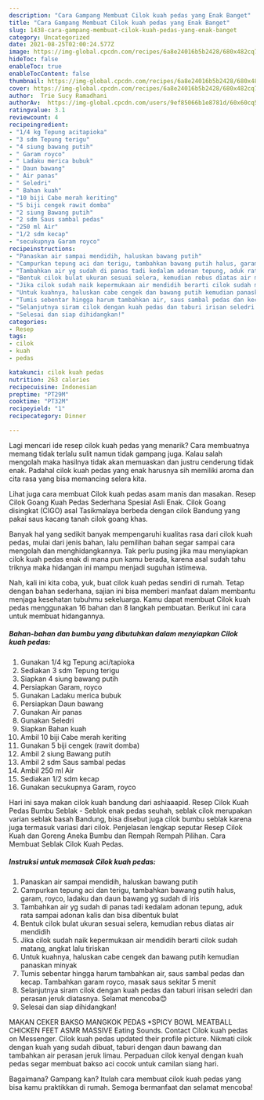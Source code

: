 ```yaml
---
description: "Cara Gampang Membuat Cilok kuah pedas yang Enak Banget"
title: "Cara Gampang Membuat Cilok kuah pedas yang Enak Banget"
slug: 1438-cara-gampang-membuat-cilok-kuah-pedas-yang-enak-banget
category: Uncategorized
date: 2021-08-25T02:00:24.577Z
image: https://img-global.cpcdn.com/recipes/6a8e24016b5b2428/680x482cq70/cilok-kuah-pedas-foto-resep-utama.jpg
hideToc: false
enableToc: true
enableTocContent: false
thumbnail: https://img-global.cpcdn.com/recipes/6a8e24016b5b2428/680x482cq70/cilok-kuah-pedas-foto-resep-utama.jpg
cover: https://img-global.cpcdn.com/recipes/6a8e24016b5b2428/680x482cq70/cilok-kuah-pedas-foto-resep-utama.jpg
author:  Trie Sucy Ramadhani
authorAv:  https://img-global.cpcdn.com/users/9ef85066b1e8781d/60x60cq50/avatar.jpg
ratingvalue: 3.1
reviewcount: 4
recipeingredient:
- "1/4 kg Tepung acitapioka"
- "3 sdm Tepung terigu"
- "4 siung bawang putih"
- " Garam royco"
- " Ladaku merica bubuk"
- " Daun bawang"
- " Air panas"
- " Seledri"
- " Bahan kuah"
- "10 biji Cabe merah keriting"
- "5 biji cengek rawit domba"
- "2 siung Bawang putih"
- "2 sdm Saus sambal pedas"
- "250 ml Air"
- "1/2 sdm kecap"
- "secukupnya Garam royco"
recipeinstructions:
- "Panaskan air sampai mendidih, haluskan bawang putih"
- "Campurkan tepung aci dan terigu, tambahkan bawang putih halus, garam, royco, ladaku dan daun bawang yg sudah di iris"
- "Tambahkan air yg sudah di panas tadi kedalam adonan tepung, aduk rata sampai adonan kalis dan bisa dibentuk bulat"
- "Bentuk cilok bulat ukuran sesuai selera, kemudian rebus diatas air mendidih"
- "Jika cilok sudah naik kepermukaan air mendidih berarti cilok sudah matang, angkat lalu tiriskan"
- "Untuk kuahnya, haluskan cabe cengek dan bawang putih kemudian panaskan minyak"
- "Tumis sebentar hingga harum tambahkan air, saus sambal pedas dan kecap. Tambahkan garam royco, masak saus sekitar 5 menit"
- "Selanjutnya siram cilok dengan kuah pedas dan taburi irisan seledri dan perasan jeruk diatasnya. Selamat mencoba😊"
- "Selesai dan siap dihidangkan!"
categories:
- Resep
tags:
- cilok
- kuah
- pedas

katakunci: cilok kuah pedas 
nutrition: 263 calories
recipecuisine: Indonesian
preptime: "PT29M"
cooktime: "PT32M"
recipeyield: "1"
recipecategory: Dinner

---
```



Lagi mencari ide resep cilok kuah pedas yang menarik? Cara membuatnya memang tidak terlalu sulit namun tidak gampang juga. Kalau salah mengolah maka hasilnya tidak akan memuaskan dan justru cenderung tidak enak. Padahal cilok kuah pedas yang enak harusnya sih memiliki aroma dan cita rasa yang bisa memancing selera kita.


Lihat juga cara membuat Cilok kuah pedas asam manis dan masakan. Resep Cilok Goang Kuah Pedas Sederhana Spesial Asli Enak. Cilok Goang disingkat (CIGO) asal Tasikmalaya berbeda dengan cilok Bandung yang pakai saus kacang tanah cilok goang khas.

Banyak hal yang sedikit banyak mempengaruhi kualitas rasa dari cilok kuah pedas, mulai dari jenis bahan, lalu pemilihan bahan segar sampai cara mengolah dan menghidangkannya. Tak perlu pusing jika mau menyiapkan cilok kuah pedas enak di mana pun kamu berada, karena asal sudah tahu triknya maka hidangan ini mampu menjadi suguhan istimewa.


Nah, kali ini kita coba, yuk, buat cilok kuah pedas sendiri di rumah. Tetap dengan bahan sederhana, sajian ini bisa memberi manfaat dalam membantu menjaga kesehatan tubuhmu sekeluarga. Kamu dapat membuat Cilok kuah pedas menggunakan 16 bahan dan 8 langkah pembuatan. Berikut ini cara untuk membuat hidangannya.

<!--inarticleads1-->

##### Bahan-bahan dan bumbu yang dibutuhkan dalam menyiapkan Cilok kuah pedas:

1. Gunakan 1/4 kg Tepung aci/tapioka
1. Sediakan 3 sdm Tepung terigu
1. Siapkan 4 siung bawang putih
1. Persiapkan  Garam, royco
1. Gunakan  Ladaku merica bubuk
1. Persiapkan  Daun bawang
1. Gunakan  Air panas
1. Gunakan  Seledri
1. Siapkan  Bahan kuah
1. Ambil 10 biji Cabe merah keriting
1. Gunakan 5 biji cengek (rawit domba)
1. Ambil 2 siung Bawang putih
1. Ambil 2 sdm Saus sambal pedas
1. Ambil 250 ml Air
1. Sediakan 1/2 sdm kecap
1. Gunakan secukupnya Garam, royco


Hari ini saya makan cilok kuah bandung dari ashiaaapid. Resep Cilok Kuah Pedas Bumbu Seblak - Seblok enak pedas seuhah, seblak cilok merupakan varian seblak basah Bandung, bisa disebut juga cilok bumbu seblak karena juga termasuk variasi dari cilok. Penjelasan lengkap seputar Resep Cilok Kuah dan Goreng Aneka Bumbu dan Rempah Rempah Pilihan. Cara Membuat Seblak Cilok Kuah Pedas. 

<!--inarticleads2-->

##### Instruksi untuk memasak Cilok kuah pedas:

1. Panaskan air sampai mendidih, haluskan bawang putih
1. Campurkan tepung aci dan terigu, tambahkan bawang putih halus, garam, royco, ladaku dan daun bawang yg sudah di iris
1. Tambahkan air yg sudah di panas tadi kedalam adonan tepung, aduk rata sampai adonan kalis dan bisa dibentuk bulat
1. Bentuk cilok bulat ukuran sesuai selera, kemudian rebus diatas air mendidih
1. Jika cilok sudah naik kepermukaan air mendidih berarti cilok sudah matang, angkat lalu tiriskan
1. Untuk kuahnya, haluskan cabe cengek dan bawang putih kemudian panaskan minyak
1. Tumis sebentar hingga harum tambahkan air, saus sambal pedas dan kecap. Tambahkan garam royco, masak saus sekitar 5 menit
1. Selanjutnya siram cilok dengan kuah pedas dan taburi irisan seledri dan perasan jeruk diatasnya. Selamat mencoba😊
1. Selesai dan siap dihidangkan!

MAKAN CEKER BAKSO MANGKOK PEDAS *SPICY BOWL MEATBALL CHICKEN FEET ASMR MASSIVE Eating Sounds. Contact Cilok kuah pedas on Messenger. Cilok kuah pedas updated their profile picture. Nikmati cilok dengan kuah yang sudah dibuat, taburi dengan daun bawang dan tambahkan air perasan jeruk limau. Perpaduan cilok kenyal dengan kuah pedas segar membuat bakso aci cocok untuk camilan siang hari. 

Bagaimana? Gampang kan? Itulah cara membuat cilok kuah pedas yang bisa kamu praktikkan di rumah. Semoga bermanfaat dan selamat mencoba!
